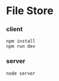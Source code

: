 # File Store

### client

```node
npm install
npm run dev
```

### server 

```node
node server
```
 
